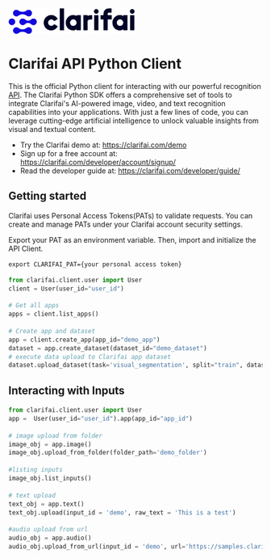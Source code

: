 ![Clarifai logo](docs/logo.png)



# Clarifai API Python Client

This is the official Python client for interacting with our powerful recognition [API](https://docs.clarifai.com).
The Clarifai Python SDK offers a comprehensive set of tools to integrate Clarifai's AI-powered image, video, and text recognition capabilities into your applications. With just a few lines of code, you can leverage cutting-edge artificial intelligence to unlock valuable insights from visual and textual content.

* Try the Clarifai demo at: https://clarifai.com/demo
* Sign up for a free account at: https://clarifai.com/developer/account/signup/
* Read the developer guide at: https://clarifai.com/developer/guide/

## Getting started
Clarifai uses Personal Access Tokens(PATs) to validate requests. You can create and manage PATs under your Clarifai account security settings.

Export your PAT as an environment variable. Then, import and initialize the API Client.


```cmd
export CLARIFAI_PAT={your personal access token}
```

```python
from clarifai.client.user import User
client = User(user_id="user_id")

# Get all apps
apps = client.list_apps()

# Create app and dataset
app = client.create_app(app_id="demo_app")
dataset = app.create_dataset(dataset_id="demo_dataset")
# execute data upload to Clarifai app dataset
dataset.upload_dataset(task='visual_segmentation', split="train", dataset_loader='coco_segmentation')
```

## Interacting with Inputs

```python
from clarifai.client.user import User
app =  User(user_id="user_id").app(app_id="app_id")

# image upload from folder
image_obj = app.image()
image_obj.upload_from_folder(folder_path='demo_folder')

#listing inputs
image_obj.list_inputs()

# text upload
text_obj = app.text()
text_obj.upload(input_id = 'demo', raw_text = 'This is a test')

#audio upload from url
audio_obj = app.audio()
audio_obj.upload_from_url(input_id = 'demo', url='https://samples.clarifai.com/english_audio_sample.mp3')

```
